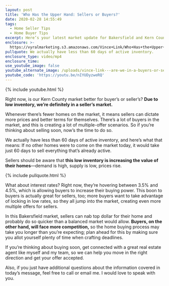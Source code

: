 ```yaml
---
layout: post
title: 'Who Has the Upper Hand: Sellers or Buyers?'
date: 2020-02-28 14:55:49
tags:
  - Home Seller Tips
  - Home Buyer Tips
excerpt: Here’s your latest market update for Bakersfield and Kern County.
enclosure: >-
  https://vyralmarketing.s3.amazonaws.com/Vince+Link/Who+Has+the+Upper+Hand-+Sellers+or+Buyers_.mp4
pullquote: We actually have less than 60 days of active inventory.
enclosure_type: video/mp4
enclosure_time:
use_youtube_image: false
youtube_alternate_image: /uploads/vince-link---are-we-in-a-buyers-or-sellers-market-youtube.jpg
youtube_code: 'https://youtu.be/nIYUDyzweRQ'
---
```


{% include youtube.html %}

Right now, is our Kern County market better for buyer’s or seller’s? **Due to low inventory, we’re definitely in a seller’s market.&nbsp;**

Whenever there’s fewer homes on the market, it means sellers can dictate more prices and better terms for themselves. There’s a lot of buyers in the market, and this is creating a lot of multiple-offer scenarios. So if you’re thinking about selling soon, now’s the time to do so.&nbsp;

We actually have less than 60 days of active inventory, and here’s what that means: If no other homes were to come on the market today, it would take just 60 days to sell everything that’s already active.&nbsp;

Sellers should be aware that **this low inventory is increasing the value of their homes**—demand is high, supply is low, prices rise.&nbsp;

{% include pullquote.html %}

What about interest rates? Right now, they’re hovering between 3.5% and 4.5%, which is allowing buyers to increase their buying power. This boon to buyers is actually great for sellers, too; more buyers want to take advantage of locking in low rates, so they all jump into the market, creating even more multiple offers for sellers.&nbsp;

In this Bakersfield market, sellers can nab top dollar for their home and probably do so quicker than a balanced market would allow. **Buyers, on the other hand, will face more competition,** so the home buying process may take you longer than you’re expecting; plan ahead for this by making sure you allot yourself plenty of time when crafting deadlines.&nbsp;

If you’re thinking about buying soon, get connected with a great real estate agent like myself and my team, so we can help you move in the right direction and get your offer accepted.&nbsp;

Also, if you just have additional questions about the information covered in today’s message, feel free to call or email me. I would love to speak with you.